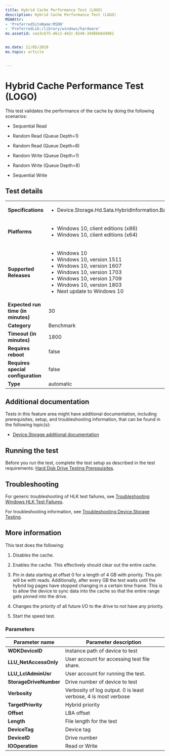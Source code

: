 ```yaml
---
title: Hybrid Cache Performance Test (LOGO)
description: Hybrid Cache Performance Test (LOGO)
MSHAttr:
- 'PreferredSiteName:MSDN'
- 'PreferredLib:/library/windows/hardware'
ms.assetid: cee3c675-d6c2-4d2c-8248-34d66b644881


ms.date: 11/05/2018
ms.topic: article


---
```


# <span id="p_hlk_test.a25c4467-7a7f-4eea-879f-270df84f3084"></span>Hybrid Cache Performance Test (LOGO)


This test validates the performance of the cache by doing the following scenarios:

-   Sequential Read

-   Random Read (Queue Depth=1)

-   Random Read (Queue Depth=8)

-   Random Write (Queue Depth=1)

-   Random Write (Queue Depth=8)

-   Sequential Write

## Test details

|||
|---|---|
| **Specifications**  | <ul><li>Device.Storage.Hd.Sata.HybridInformation.BasicFunction</li></ul> |  
| **Platforms**   | <ul><li>Windows 10, client editions (x86)</li><li>Windows 10, client editions (x64)</li></ul> |
| **Supported Releases** | <ul><li>Windows 10</li><li>Windows 10, version 1511</li><li>Windows 10, version 1607</li><li>Windows 10, version 1703</li><li>Windows 10, version 1709</li><li>Windows 10, version 1803</li><li>Next update to Windows 10</li></ul> |
|**Expected run time (in minutes)**| 30 |
|**Category**| Benchmark |
|**Timeout (in minutes)**| 1800 |
|**Requires reboot**| false |
|**Requires special configuration**| false |
|**Type**| automatic |



## <span id="Additional_documentation"></span><span id="additional_documentation"></span><span id="ADDITIONAL_DOCUMENTATION"></span>Additional documentation


Tests in this feature area might have additional documentation, including prerequisites, setup, and troubleshooting information, that can be found in the following topic(s):

-   [Device.Storage additional documentation](device-storage-additional-documentation.md)

## <span id="Running_the_test"></span><span id="running_the_test"></span><span id="RUNNING_THE_TEST"></span>Running the test


Before you run the test, complete the test setup as described in the test requirements: [Hard Disk Drive Testing Prerequisites](hard-disk-drive-testing-prerequisites.md).

## <span id="Troubleshooting"></span><span id="troubleshooting"></span><span id="TROUBLESHOOTING"></span>Troubleshooting


For generic troubleshooting of HLK test failures, see [Troubleshooting Windows HLK Test Failures](../user/troubleshooting-windows-hlk-test-failures.md).

For troubleshooting information, see [Troubleshooting Device.Storage Testing](troubleshooting-devicestorage-testing.md).

## <span id="More_information"></span><span id="more_information"></span><span id="MORE_INFORMATION"></span>More information


This test does the following:

1.  Disables the cache.

2.  Enables the cache. This effectively should clear out the entire cache.

3.  Pin in data starting at offset 0 for a length of 4 GB with priority. This pin will be with reads. Additionally, after every GB the test waits until the hybrid log pages have stopped changing in a certain time frame. This is to allow the device to sync data into the cache so that the entire range gets pinned into the drive.

4.  Changes the priority of all future I/O to the drive to not have any priority.

5.  Start the speed test.

### <span id="Parameters"></span><span id="parameters"></span><span id="PARAMETERS"></span>Parameters

| Parameter name         | Parameter description                                          |
|------------------------|----------------------------------------------------------------|
| **WDKDeviceID**        | Instance path of device to test                                |
| **LLU\_NetAccessOnly** | User account for accessing test file share.                    |
| **LLU\_LclAdminUsr**   | User account for running the test.                             |
| **StorageDriveNumber** | Drive number of device to test                                 |
| **Verbosity**          | Verbosity of log output. 0 is least verbose, 4 is most verbose |
| **TargetPriority**     | Hybrid priority                                                |
| **Offset**             | LBA offset                                                     |
| **Length**             | File length for the test                                       |
| **DeviceTag**          | Device tag                                                     |
| **DeviceID**           | Drive number                                                   |
| **IOOperation**        | Read or Write                                                  |












